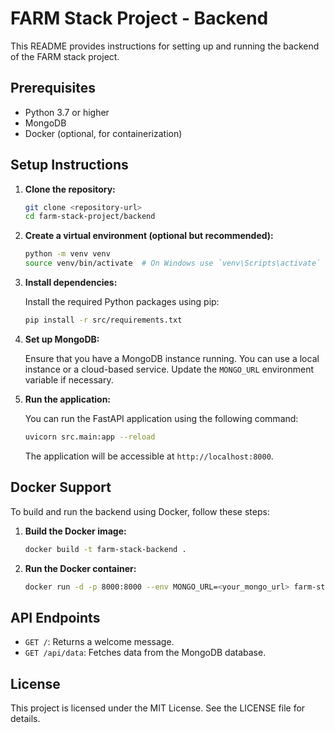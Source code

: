 # FARM Stack Project - Backend

This README provides instructions for setting up and running the backend of the FARM stack project.

## Prerequisites

- Python 3.7 or higher
- MongoDB
- Docker (optional, for containerization)

## Setup Instructions

1. **Clone the repository:**

   ```bash
   git clone <repository-url>
   cd farm-stack-project/backend
   ```

2. **Create a virtual environment (optional but recommended):**

   ```bash
   python -m venv venv
   source venv/bin/activate  # On Windows use `venv\Scripts\activate`
   ```

3. **Install dependencies:**

   Install the required Python packages using pip:

   ```bash
   pip install -r src/requirements.txt
   ```

4. **Set up MongoDB:**

   Ensure that you have a MongoDB instance running. You can use a local instance or a cloud-based service. Update the `MONGO_URL` environment variable if necessary.

5. **Run the application:**

   You can run the FastAPI application using the following command:

   ```bash
   uvicorn src.main:app --reload
   ```

   The application will be accessible at `http://localhost:8000`.

## Docker Support

To build and run the backend using Docker, follow these steps:

1. **Build the Docker image:**

   ```bash
   docker build -t farm-stack-backend .
   ```

2. **Run the Docker container:**

   ```bash
   docker run -d -p 8000:8000 --env MONGO_URL=<your_mongo_url> farm-stack-backend
   ```

## API Endpoints

- `GET /`: Returns a welcome message.
- `GET /api/data`: Fetches data from the MongoDB database.

## License

This project is licensed under the MIT License. See the LICENSE file for details.